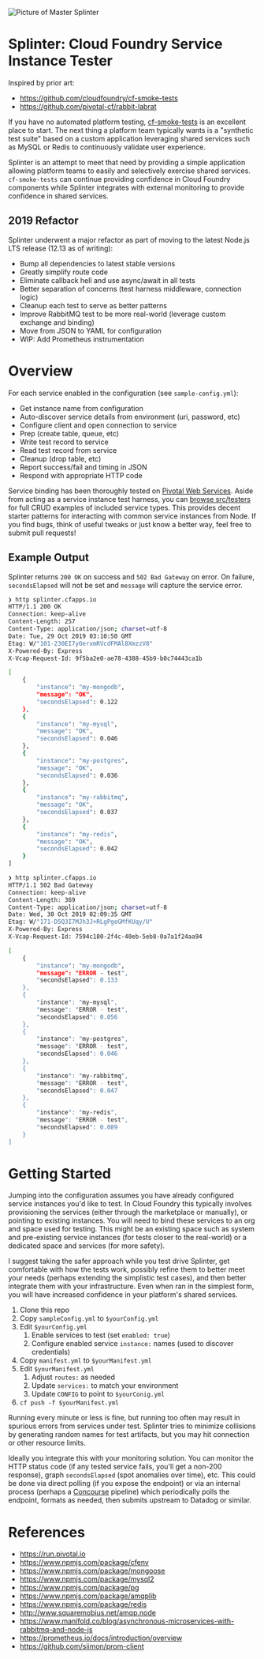 ![Picture of Master Splinter](https://gitlab.com/deadlysyn/splinter/raw/ad90ab6ff95e50840ccd20916d97da4417e0a9c0/assets/splinter.jpg)

# Splinter: Cloud Foundry Service Instance Tester

Inspired by prior art:

- https://github.com/cloudfoundry/cf-smoke-tests
- https://github.com/pivotal-cf/rabbit-labrat

If you have no automated platform testing, [cf-smoke-tests](https://github.com/cloudfoundry/cf-smoke-tests) is an excellent place to start. The next thing a platform team typically wants is a "synthetic test suite" based on a custom application leveraging shared services such as MySQL or Redis to continuously validate user experience.

Splinter is an attempt to meet that need by providing a simple application allowing platform teams to easily and selectively exercise shared services. `cf-smoke-tests` can continue providing confidence in Cloud Foundry components while Splinter integrates with external monitoring to provide confidence in shared services.

## 2019 Refactor

Splinter underwent a major refactor as part of moving to the latest Node.js LTS release (12.13 as of writing):

- Bump all dependencies to latest stable versions
- Greatly simplify route code
- Eliminate callback hell and use async/await in all tests
- Better separation of concerns (test harness middleware, connection logic)
- Cleanup each test to serve as better patterns
- Improve RabbitMQ test to be more real-world (leverage custom exchange and binding)
- Move from JSON to YAML for configuration
- WIP: Add Prometheus instrumentation

# Overview

For each service enabled in the configuration (see `sample-config.yml`):

- Get instance name from configuration
- Auto-discover service details from environment (uri, password, etc)
- Configure client and open connection to service
- Prep (create table, queue, etc)
- Write test record to service
- Read test record from service
- Cleanup (drop table, etc)
- Report success/fail and timing in JSON
- Respond with appropriate HTTP code

Service binding has been thoroughly tested on [Pivotal Web Services](https://run.pivotal.io). Aside from acting as a service instance test harness, you can [browse src/testers](https://gitlab.com/deadlysyn/splinter/tree/master/src/testers) for full CRUD examples of included service types. This provides decent starter patterns for interacting with common service instances from Node. If you find bugs, think of useful tweaks or just know a better way, feel free to submit pull requests!

## Example Output

Splinter returns `200 OK` on success and `502 Bad Gateway` on error. On failure, `secondsElapsed` will not be set and `message` will capture the service error.

```bash
❯ http splinter.cfapps.io
HTTP/1.1 200 OK
Connection: keep-alive
Content-Length: 257
Content-Type: application/json; charset=utf-8
Date: Tue, 29 Oct 2019 03:10:50 GMT
Etag: W/"101-230EI7yOerxmRVcdFMAl8XmzzV8"
X-Powered-By: Express
X-Vcap-Request-Id: 9f5ba2e0-ae78-4388-45b9-b0c74443ca1b

[
    {
        "instance": "my-mongodb",
        "message": "OK",
        "secondsElapsed": 0.122
    },
    {
        "instance": "my-mysql",
        "message": "OK",
        "secondsElapsed": 0.046
    },
    {
        "instance": "my-postgres",
        "message": "OK",
        "secondsElapsed": 0.036
    },
    {
        "instance": "my-rabbitmq",
        "message": "OK",
        "secondsElapsed": 0.037
    },
    {
        "instance": "my-redis",
        "message": "OK",
        "secondsElapsed": 0.042
    }
]
```

```bash
❯ http splinter.cfapps.io
HTTP/1.1 502 Bad Gateway
Connection: keep-alive
Content-Length: 369
Content-Type: application/json; charset=utf-8
Date: Wed, 30 Oct 2019 02:09:35 GMT
Etag: W/"171-D5Q3I7MJh3J+RLgPgeGMfKUqy/U"
X-Powered-By: Express
X-Vcap-Request-Id: 7594c180-2f4c-40eb-5eb8-0a7a1f24aa94

[
    {
        "instance": "my-mongodb",
        "message": "ERROR - test",
        "secondsElapsed": 0.133
    },
    {
        "instance": "my-mysql",
        "message": "ERROR - test",
        "secondsElapsed": 0.056
    },
    {
        "instance": "my-postgres",
        "message": "ERROR - test",
        "secondsElapsed": 0.046
    },
    {
        "instance": "my-rabbitmq",
        "message": "ERROR - test",
        "secondsElapsed": 0.047
    },
    {
        "instance": "my-redis",
        "message": "ERROR - test",
        "secondsElapsed": 0.089
    }
]
```

# Getting Started

Jumping into the configuration assumes you have already configured service instances you'd like to test. In Cloud Foundry this typically involves provisioning the services (either through the marketplace or manually), or pointing to existing instances. You will need to bind these services to an org and space used for testing. This might be an existing space such as system and pre-existing service instances (for tests closer to the real-world) or a dedicated space and services (for more safety).

I suggest taking the safer approach while you test drive Splinter, get comfortable with how the tests work, possibly refine them to better meet your needs (perhaps extending the simplistic test cases), and then better integrate them with your infrastructure. Even when ran in the simplest form, you will have increased confidence in your platform's shared services.

1. Clone this repo
1. Copy `sampleConfig.yml` to `$yourConfig.yml`
1. Edit `$yourConfig.yml`
   1. Enable services to test (set `enabled: true`)
   1. Configure enabled service `instance:` names (used to discover credentials)
1. Copy `manifest.yml` to `$yourManifest.yml`
1. Edit `$yourManifest.yml`
   1. Adjust `routes:` as needed
   1. Update `services:` to match your environment
   1. Update `CONFIG` to point to `$yourConig.yml`
1. `cf push -f $yourManifest.yml`

Running every minute or less is fine, but running too often may result in spurious errors from services under test. Splinter tries to minimize collisions by generating random names for test artifacts, but you may hit connection or other resource limits.

Ideally you integrate this with your monitoring solution. You can monitor the HTTP status code (if any tested service fails, you'll get a non-200 response), graph `secondsElapsed` (spot anomalies over time), etc. This could be done via direct polling (if you expose the endpoint) or via an internal process (perhaps a [Concourse](https://concourse-ci.org) pipeline) which periodically polls the endpoint, formats as needed, then submits upstream to Datadog or similar.

# References

- https://run.pivotal.io
- https://www.npmjs.com/package/cfenv
- https://www.npmjs.com/package/mongoose
- https://www.npmjs.com/package/mysql2
- https://www.npmjs.com/package/pg
- https://www.npmjs.com/package/amqplib
- https://www.npmjs.com/package/redis
- http://www.squaremobius.net/amqp.node
- https://www.manifold.co/blog/asynchronous-microservices-with-rabbitmq-and-node-js
- https://prometheus.io/docs/introduction/overview
- https://github.com/siimon/prom-client
